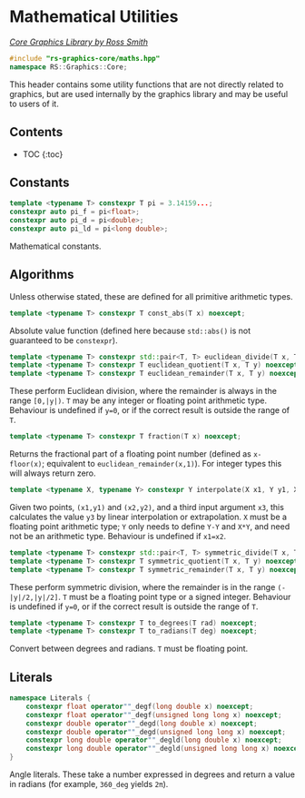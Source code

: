 # Mathematical Utilities

_[Core Graphics Library by Ross Smith](index.html)_

```c++
#include "rs-graphics-core/maths.hpp"
namespace RS::Graphics::Core;
```

This header contains some utility functions that are not directly related to
graphics, but are used internally by the graphics library and may be useful
to users of it.

## Contents

* TOC
{:toc}

## Constants

```c++
template <typename T> constexpr T pi = 3.14159...;
constexpr auto pi_f = pi<float>;
constexpr auto pi_d = pi<double>;
constexpr auto pi_ld = pi<long double>;
```

Mathematical constants.

## Algorithms

Unless otherwise stated, these are defined for all primitive arithmetic types.

```c++
template <typename T> constexpr T const_abs(T x) noexcept;
```

Absolute value function (defined here because `std::abs()` is not guaranteed
to be `constexpr`).

```c++
template <typename T> constexpr std::pair<T, T> euclidean_divide(T x, T y) noexcept;
template <typename T> constexpr T euclidean_quotient(T x, T y) noexcept;
template <typename T> constexpr T euclidean_remainder(T x, T y) noexcept;
```

These perform Euclidean division, where the remainder is always in the range
`[0,|y|)`. `T` may be any integer or floating point arithmetic type. Behaviour
is undefined if `y=0`, or if the correct result is outside the range of `T`.

```c++
template <typename T> constexpr T fraction(T x) noexcept;
```

Returns the fractional part of a floating point number (defined as
`x-floor(x)`; equivalent to `euclidean_remainder(x,1)`). For integer types
this will always return zero.

```c++
template <typename X, typename Y> constexpr Y interpolate(X x1, Y y1, X x2, Y y2, X x3) noexcept;
```

Given two points, `(x1,y1)` and `(x2,y2)`, and a third input argument `x3`,
this calculates the value `y3` by linear interpolation or extrapolation. `X`
must be a floating point arithmetic type; `Y` only needs to define `Y-Y` and
`X*Y`, and need not be an arithmetic type. Behaviour is undefined if `x1=x2`.

```c++
template <typename T> constexpr std::pair<T, T> symmetric_divide(T x, T y) noexcept;
template <typename T> constexpr T symmetric_quotient(T x, T y) noexcept;
template <typename T> constexpr T symmetric_remainder(T x, T y) noexcept;
```

These perform symmetric division, where the remainder is in the range
`(-|y|/2,|y|/2]`. `T` must be a floating point type or a signed integer.
Behaviour is undefined if `y=0`, or if the correct result is outside the range
of `T`.

```c++
template <typename T> constexpr T to_degrees(T rad) noexcept;
template <typename T> constexpr T to_radians(T deg) noexcept;
```

Convert between degrees and radians. `T` must be floating point.

## Literals

```c++
namespace Literals {
    constexpr float operator""_degf(long double x) noexcept;
    constexpr float operator""_degf(unsigned long long x) noexcept;
    constexpr double operator""_degd(long double x) noexcept;
    constexpr double operator""_degd(unsigned long long x) noexcept;
    constexpr long double operator""_degld(long double x) noexcept;
    constexpr long double operator""_degld(unsigned long long x) noexcept;
}
```

Angle literals. These take a number expressed in degrees and return a value in
radians (for example, `360_deg` yields `2π`).
